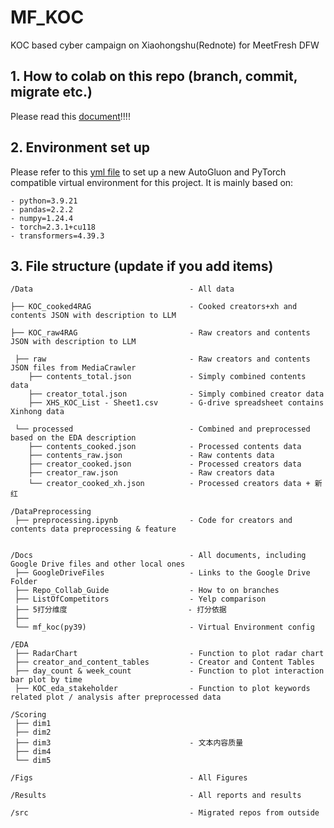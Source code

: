 # MF_KOC
KOC based cyber campaign on Xiaohongshu(Rednote) for MeetFresh DFW 

## 1. How to colab on this repo (branch, commit, migrate etc.)
Please read this [document](./Docs/Repo_Collab_Guide.md)!!!!

## 2. Environment set up
Please refer to this [yml file](./Docs/mf_koc(py39).yaml) to set up a new AutoGluon and PyTorch compatible virtual environment for this project. It is mainly based on:

    - python=3.9.21
    - pandas=2.2.2
    - numpy=1.24.4
    - torch=2.3.1+cu118
    - transformers=4.39.3

## 3. File structure (update if you add items)

    /Data                                   - All data

    ├── KOC_cooked4RAG                      - Cooked creators+xh and contents JSON with description to LLM

    ├── KOC_raw4RAG                         - Raw creators and contents JSON with description to LLM

     ├── raw                                - Raw creators and contents JSON files from MediaCrawler
        ├── contents_total.json             - Simply combined contents data
        ├── creator_total.json              - Simply combined creator data
        ├── XHS_KOC_List - Sheet1.csv       - G-drive spreadsheet contains Xinhong data

     └── processed                          - Combined and preprocessed based on the EDA description
        ├── contents_cooked.json            - Processed contents data
        ├── contents_raw.json               - Raw contents data
        ├── creator_cooked.json             - Processed creators data
        ├── creator_raw.json                - Raw creators data
        └── creator_cooked_xh.json          - Processed creators data + 新红

    /DataPreprocessing
     ├── preprocessing.ipynb                - Code for creators and contents data preprocessing & feature 
     
    
    /Docs                                   - All documents, including Google Drive files and other local ones
     ├── GoogleDriveFiles                   - Links to the Google Drive Folder
     ├── Repo_Collab_Guide                  - How to on branches
     ├── ListOfCompetitors                  - Yelp comparison
     ├── 5打分维度                           - 打分依据
     ├── 
     └── mf_koc(py39)                       - Virtual Environment config

    /EDA
     ├── RadarChart                         - Function to plot radar chart
     ├── creator_and_content_tables         - Creator and Content Tables
     ├── day_count & week_count             - Function to plot interaction bar plot by time
     ├── KOC_eda_stakeholder                - Function to plot keywords related plot / analysis after preprocessed data

    /Scoring
     ├── dim1
     ├── dim2
     ├── dim3                               - 文本内容质量
     ├── dim4
     └── dim5

    /Figs                                   - All Figures

    /Results                                - All reports and results

    /src                                    - Migrated repos from outside
